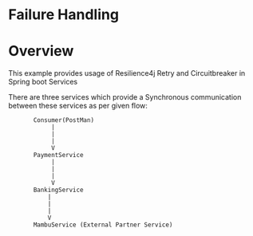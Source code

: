 # Failure Handling

# Overview
This example provides usage of Resilience4j Retry and Circuitbreaker in Spring boot Services

There are three services which provide a Synchronous communication between these services as per given flow:

           Consumer(PostMan)
                |
                |
                |
                V
           PaymentService
                |
                |
                |
                V
           BankingService
               |
               |
               |
               V
           MambuService (External Partner Service)

 
